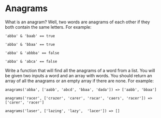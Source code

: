 # Anagrams

What is an anagram? Well, two words are anagrams of each other if they both contain the same letters. For example:


    'abba' & 'baab' == true

    'abba' & 'bbaa' == true

    'abba' & 'abbba' == false

    'abba' & 'abca' == false

Write a function that will find all the anagrams of a word from a list. You will be given two inputs a word and an array with words. You should return an array of all the anagrams or an empty array if there are none. For example:

    anagrams('abba', ['aabb', 'abcd', 'bbaa', 'dada']) => ['aabb', 'bbaa']

    anagrams('racer', ['crazer', 'carer', 'racar', 'caers', 'racer']) => ['carer', 'racer']

    anagrams('laser', ['lazing', 'lazy',  'lacer']) => []
